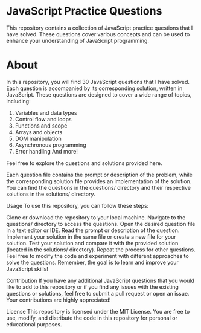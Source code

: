 # JavaScript Practice Questions


This repository contains a collection of JavaScript practice questions that I have solved. These questions cover various concepts and can be used to enhance your understanding of JavaScript programming.

 # About

In this repository, you will find 30 JavaScript questions that I have solved. Each question is accompanied by its corresponding solution, written in JavaScript. These questions are designed to cover a wide range of topics, including:

1. Variables and data types
2. Control flow and loops
3. Functions and scope
4. Arrays and objects
5. DOM manipulation
6. Asynchronous programming
7. Error handling And more!


Feel free to explore the questions and solutions provided here. 



Each question file contains the prompt or description of the problem, while the corresponding solution file provides an implementation of the solution. You can find the questions in the questions/ directory and their respective solutions in the solutions/ directory.

Usage
To use this repository, you can follow these steps:

Clone or download the repository to your local machine.
Navigate to the questions/ directory to access the questions.
Open the desired question file in a text editor or IDE.
Read the prompt or description of the question.
Implement your solution in the same file or create a new file for your solution.
Test your solution and compare it with the provided solution (located in the solutions/ directory).
Repeat the process for other questions.
Feel free to modify the code and experiment with different approaches to solve the questions. Remember, the goal is to learn and improve your JavaScript skills!

Contribution
If you have any additional JavaScript questions that you would like to add to this repository or if you find any issues with the existing questions or solutions, feel free to submit a pull request or open an issue. Your contributions are highly appreciated!

License
This repository is licensed under the MIT License. You are free to use, modify, and distribute the code in this repository for personal or educational purposes.
